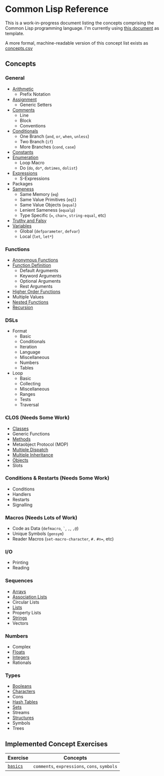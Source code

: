 # Common Lisp Reference

This is a work-in-progress document listing the concepts comprising the Common
Lisp programming language. I'm currently using [this document][csharp-example]
as template.

A more formal, machine-readable version of this concept list exists as
[concepts.csv][concepts]

## Concepts
### General
  - [Arithmetic][arithmetic]
    - Prefix Notation
  - [Assignment][assignment]
    - Generic Setters
  - [Comments][comments]
    - Line
    - Block
    - Conventions
  - [Conditionals][conditionals]
    - One Branch (`and`, `or`, `when`, `unless`)
    - Two Branch (`if`)
    - More Branches (`cond`, `case`)
  - [Constants][constants]
  - [Enumeration][enumeration]
    - Loop Macro
    - Do (`do`, `do*`, `dotimes`, `dolist`)
  - [Expressions][expressions]
    - S-Expressions
  - Packages
  - [Sameness][sameness]
    - Same Memory (`eq`)
    - Same Value Primitives (`eql`)
    - Same Value Objects (`equal`)
    - Lenient Sameness (`equalp`)
    - Type Specific (`=`, `char=`, `string-equal`, etc)
  - [Truthy and Falsy][truthy-and-falsy]
  - [Variables][variables]
    - Global (`defparameter`, `defvar`)
    - Local (`let`, `let*`)

### Functions
  - [Anonymous Functions][anonymous-functions]
  - [Function Definition][functions]
    - Default Arguments
    - Keyword Arguments
    - Optional Arguments
    - Rest Arguments
  - [Higher Order Functions][higher-order-functions]
  - Multiple Values
  - [Nested Functions][nested-functions]
  - [Recursion][recursion]

### DSLs
  - Format
    - Basic
    - Conditionals
    - Iteration
    - Language
    - Miscellaneous
    - Numbers
    - Tables
  - Loop
    - Basic
    - Collecting
    - Miscellaneous
    - Ranges
    - Tests
    - Traversal

### CLOS (Needs Some Work)
  - [Classes][classes]
  - Generic Functions
  - [Methods][methods]
  - Metaobject Protocol (MOP)
  - [Multiple Dispatch][multiple-dispatch]
  - [Multiple Inheritance][inheritance]
  - [Objects][objects]
  - Slots
  
### Conditions & Restarts (Needs Some Work)
  - Conditions
  - Handlers
  - Restarts
  - Signalling

### Macros (Needs Lots of Work)
  - Code as Data (`defmacro`, `` ` ``, `,`, `,@`)
  - Unique Symbols (`gensym`)
  - Reader Macros (`set-macro-character`, `#.` `#n=`, etc)

### I/O
  - Printing
  - Reading

### Sequences
  - [Arrays][array]
  - [Association Lists][map]
  - Circular Lists
  - [Lists][list]
  - Property Lists
  - [Strings][string]
  - Vectors

### Numbers
  - Complex
  - [Floats][floating-point-number]
  - [Integers][integer]
  - Rationals

### Types
  - [Booleans][bool]
  - [Characters][char]
  - Cons
  - [Hash Tables][hash-map]
  - [Sets][set]
  - Streams
  - [Structures][struct]
  - Symbols
  - Trees

## Implemented Concept Exercises
| Exercise           | Concepts                                     |
| ------------------ | -------------------------------------------- |
| [`basics`][basics] | `comments`, `expressions`, `cons`, `symbols` |

[anonymous-functions]: ../../../reference/concepts/anonymous_functions.md
[arithmetic]: ../../../reference/concepts/arithmetic.md
[array]: ../../../reference/types/array.md
[assignment]: ../../../reference/concepts/assignment.md
[bool]: ../../../reference/types/boolean.md
[char]: ../../../reference/types/char.md
[classes]: ../../../reference/concepts/classes.md
[comments]: ../../../reference/concepts/comments.md
[conditionals]: ../../../reference/concepts/conditionals.md
[constants]: ../../../reference/concepts/constants.md
[csharp-example]: ../../csharp/reference/README.md
[enumeration]: ../../../reference/concepts/enumeration.md
[expressions]: ../../../reference/concepts/expressions.md
[floating-point-number]: ../../../reference/types/floating_point_number.md
[functions]: ../../../reference/concepts/functions.md
[hash-map]: ../../../reference/types/hash_map.md
[higher-order-functions]: ../../../reference/concepts/higher_order_functions.md
[inheritance]: ../../../reference/concepts/inheritance.md
[integer]: ../../../reference/types/integer.md
[list]: ../../../reference/types/list.md
[map]: ../../../reference/types/map.md
[methods]: ../../../reference/concepts/methods.md
[multiple-dispatch]: ../../../reference/concepts/multiple-dispatch.md
[nested-functions]: ../../../reference/concepts/nested_functions.md
[number]: ../../../reference/types/number.md
[objects]: ../../../reference/concepts/objects.md
[recursion]: ../../../reference/concepts/recursion.md
[sameness]: ../../../reference/concepts/sameness.md
[set]: ../../../reference/types/set.md
[string]: ../../../reference/types/string.md
[struct]: ../../../reference/types/struct.md
[truthy-and-falsy]: ../../../reference/concepts/truthy_and_falsy.md
[variables]: ../../../reference/concepts/variables.md

[concepts]: concepts.csv
[basics]: ../exercises/concept/basics
